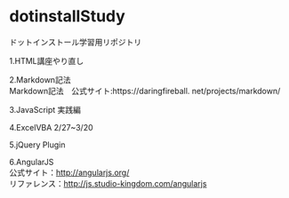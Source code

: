 dotinstallStudy
===============

ドットインストール学習用リポジトリ

1.HTML講座やり直し

2.Markdown記法  
	Markdown記法　公式サイト:https://daringfireball.  net/projects/markdown/

3.JavaScript 実践編

4.ExcelVBA 2/27~3/20

5.jQuery Plugin

6.AngularJS  
	公式サイト：http://angularjs.org/  
	リファレンス：http://js.studio-kingdom.com/angularjs

